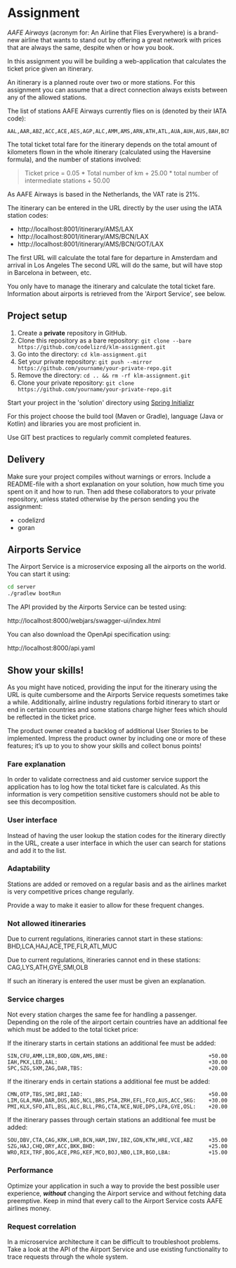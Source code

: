 # Assignment

*AAFE Airways* (acronym for: An Airline that Flies Everywhere) is a brand-new airline that wants to stand out by offering a great network with prices that are always the same, despite when or how you book.

In this assignment you will be building a web-application that calculates the ticket price given an itinerary. 

An itinerary is a planned route over two or more stations. For this assignment you can assume that a direct connection always exists between any of the allowed stations.

The list of stations AAFE Airways currently flies on is (denoted by their IATA code):
```
AAL,AAR,ABZ,ACC,ACE,AES,AGP,ALC,AMM,AMS,ARN,ATH,ATL,AUA,AUH,AUS,BAH,BCN,BEG,BER,BEY,BGI,BGO,BHD,BHX,BIO,BKK,BLL,BLQ,BLR,BOD,BOG,BOJ,BOM,BON,BOS,BRE,BRI,BRS,BRU,BSL,BUD,CAG,CAN,CDG,CFU,CGK,CHQ,CMN,CPH,CPT,CTA,CTG,CUN,CUR,CWL,DAR,DBV,DEL,DMM,DPS,DRS,DTW,DUB,DUS,DXB,EBB,EDI,EFL,EZE,FAO,FCO,FLR,FNC,FRA,FUE,GDN,GIG,GLA,GOA,GOT,GRO,GRU,GRZ,GUA,GVA,GYE,HAJ,HAM,HEL,HER,HKG,HRE,HRG,HUY,IAD,IAH,IBZ,ICN,INN,INV,IST,JFK,JMK,JNB,JRO,JTR,KBP,KEF,KGL,KGS,KIX,KLX,KRK,KRS,KTW,KUL,KWI,LAS,LAX,LBA,LCA,LCY,LED,LHR,LIM,LIN,LIR,LIS,LJU,LOS,LPA,LPI,LUX,LYS,MAD,MAH,MAN,MCO,MCT,MEX,MIA,MLA,MME,MNL,MPL,MRS,MSP,MUC,MXP,NAP,NBO,NCE,NCL,NRT,NTE,NUE,NWI,OLB,OPO,ORD,ORK,ORY,OSL,OTP,PBM,PDX,PEK,PFO,PKX,PMI,POS,POZ,PRG,PSA,PTY,PVG,PVK,RAK,RHO,RIX,RNS,RUH,RVN,SCL,SEA,SFO,SIN,SJO,SKG,SLC,SMI,SOU,SPC,SPU,SSH,STR,SVG,SVO,SVQ,SXM,SZG,TBS,TFS,TLS,TLV,TOS,TPE,TRD,TRF,TRN,UIO,VCE,VCP,VIE,VLC,VRN,WAW,WRO,XMN,YEG,YUL,YVR,YYC,YYZ,ZAG,ZNZ,ZRH,ZTH
```

The total ticket total fare for the itinerary depends on the total amount of kilometers flown in the whole itinerary (calculated using the Haversine formula), and the number of stations involved:

> Ticket price = 0.05 * Total number of km + 25.00 * total number of intermediate stations + 50.00

As AAFE Airways is based in the Netherlands, the VAT rate is 21%.

The itinerary can be entered in the URL directly by the user using the IATA station codes:

 - http://localhost:8001/itinerary/AMS/LAX
 - http://localhost:8001/itinerary/AMS/BCN/LAX
 - http://localhost:8001/itinerary/AMS/BCN/GOT/LAX

The first URL will calculate the total fare for departure in Amsterdam and arrival in Los Angeles
The second URL will do the same, but will have stop in Barcelona in between, etc.

You only have to manage the itinerary and calculate the total ticket fare. Information about airports is retrieved from the 'Airport Service', see below.


## Project setup

1. Create a **private** repository in GitHub.
2. Clone this repository as a bare repository: ```git clone --bare https://github.com/codelizrd/klm-assignment.git```
3. Go into the directory: ```cd klm-assignment.git```
4. Set your private repository: ```git push --mirror https://github.com/yourname/your-private-repo.git```
5. Remove the directory: ```cd .. && rm -rf klm-assignment.git```
6. Clone your private repository: ```git clone https://github.com/yourname/your-private-repo.git```

Start your project in the 'solution' directory using [Spring Initializr](https://start.spring.iomarkup)

For this project choose the build tool (Maven or Gradle), language (Java or Kotlin) and libraries you are most proficient in.

Use GIT best practices to regularly commit completed features.


## Delivery
Make sure your project compiles without warnings or errors. Include a README-file with a short explanation on your solution, how much time you spent on it and how to run. Then add these collaborators to your private repository, unless stated otherwise by the person sending you the assignment:
 - codelizrd
 - goran


## Airports Service

The Airport Service is a microservice exposing all the airports on the world. You can start it using:

```sh
cd server
./gradlew bootRun
```

The API provided by the Airports Service can be tested using:

http://localhost:8000/webjars/swagger-ui/index.html

You can also download the OpenApi specification using:

http://localhost:8000/api.yaml


## Show your skills!

As you might have noticed, providing the input for the itinerary using the URL is quite cumbersome and the Airports Service requests sometimes take a while. Additionally, airline industry regulations forbid itinerary to start or end in certain countries and some stations charge higher fees which should be reflected in the ticket price.

The product owner created a backlog of additional User Stories to be implemented. Impress the product owner by including one or more of these features; it’s up to you to show your skills and collect bonus points!


### Fare explanation

In order to validate correctness and aid customer service support the application has to log how the total ticket fare is calculated. As this information is very competition sensitive customers should not be able to see this decomposition.

### User interface

Instead of having the user lookup the station codes for the itinerary directly in the URL, create a user interface in which the user can search for stations and add it to the list.


### Adaptability

Stations are added or removed on a regular basis and as the airlines market is very competitive prices change regularly.

Provide a way to make it easier to allow for these frequent changes.


### Not allowed itineraries

Due to current regulations, itineraries cannot start in these stations:
BHD,LCA,HAJ,ACE,TPE,FLR,ATL,MUC

Due to current regulations, itineraries cannot end in these stations:
CAG,LYS,ATH,GYE,SMI,OLB

If such an itinerary is entered the user must be given an explanation.


### Service charges

Not every station charges the same fee for handling a passenger. Depending on the role of the airport certain countries have an additional fee which must be added to the total ticket price:

If the itinerary starts in certain stations an additional fee must be added:
```
SIN,CFU,AMM,LIR,BOD,GDN,AMS,BRE:                                +50.00 
IAH,PKX,LED,AAL:                                                +30.00 
SPC,SZG,SXM,ZAG,DAR,TBS:                                        +20.00 
```

If the itinerary ends in certain stations a additional fee must be added:
```
CMN,OTP,TBS,SMI,BRI,IAD:                                        +50.00
LIM,GLA,MAH,DAR,DUS,BOS,NCL,BRS,PSA,ZRH,EFL,FCO,AUS,ACC,SKG:    +30.00 
PMI,KLX,SFO,ATL,BSL,ALC,BLL,PRG,CTA,NCE,NUE,DPS,LPA,GYE,OSL:    +20.00 
```

If the itinerary passes through certain stations an additional fee must be added:
```
SOU,DBV,CTA,CAG,KRK,LHR,BCN,HAM,INV,IBZ,GDN,KTW,HRE,VCE,ABZ     +35.00
SZG,HAJ,CHQ,ORY,ACC,BKK,BHD:                                    +25.00
WRO,RIX,TRF,BOG,ACE,PRG,KEF,MCO,BOJ,NBO,LIR,BGO,LBA:            +15.00
```


### Performance

Optimize your application in such a way to provide the best possible user experience, ***without*** changing the Airport service and without fetching data preemptive. Keep in mind that every call to the Airport Service costs AAFE airlines money.


### Request correlation

In a microservice architecture it can be difficult to troubleshoot problems. Take a look at the API of the Airport Service and use existing functionality to trace requests through the whole system. 

